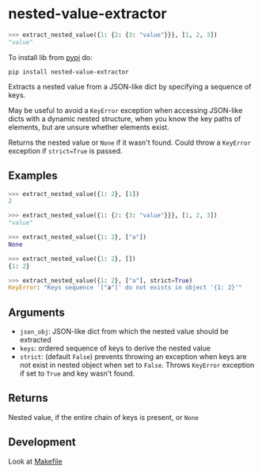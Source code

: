 # nested-value-extractor

```python
>>> extract_nested_value({1: {2: {3: "value"}}}, [1, 2, 3])
"value"
```

To install lib from [pypi](pypi.org/project/nested-value-extractor/) do:

```pip install nested-value-extractor```

Extracts a nested value from a JSON-like dict by specifying a sequence of keys.

May be useful to avoid a `KeyError` exception when accessing JSON-like dicts
with a dynamic nested structure, when you know the key paths of elements,
but are unsure whether elements exist.

Returns the nested value or `None` if it wasn't found.
Could throw a `KeyError` exception if `strict=True` is passed.

## Examples

```python
>>> extract_nested_value({1: 2}, [1])
2

>>> extract_nested_value({1: {2: {3: "value"}}}, [1, 2, 3])
"value"

>>> extract_nested_value({1: 2}, ["a"])
None

>>> extract_nested_value({1: 2}, [])
{1: 2}

>>> extract_nested_value({1: 2}, ["a"], strict=True)
KeyError: "Keys sequence '["a"]' do not exists in object '{1: 2}'"
```

## Arguments

- `json_obj`: JSON-like dict from which the nested value should be extracted
- `keys`: ordered sequence of keys to derive the nested value
- `strict`: (default `False`) prevents throwing an exception
  when keys are not exist in nested object when set to `False`.
  Throws `KeyError` exception if set to `True` and key wasn't found.

## Returns

Nested value, if the entire chain of keys is present, or `None`

## Development

Look at [Makefile](./Makefile)
